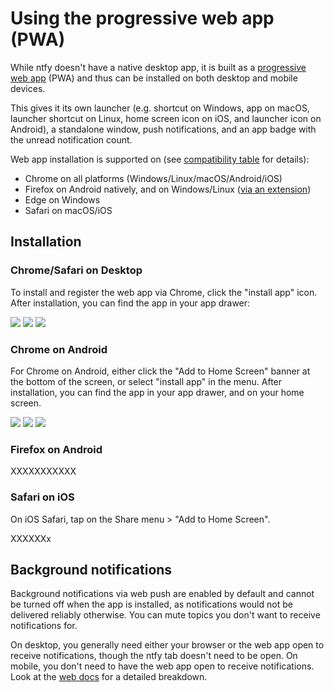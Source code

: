 # Using the progressive web app (PWA)
While ntfy doesn't have a native desktop app, it is built as a [progressive web app](https://developer.mozilla.org/en-US/docs/Web/Progressive_web_apps) (PWA)
and thus can be installed on both desktop and mobile devices.

This gives it its own launcher (e.g. shortcut on Windows, app on macOS, launcher shortcut on Linux, home screen icon on iOS, and
launcher icon on Android), a standalone window, push notifications, and an app badge with the unread notification count.

Web app installation is supported on (see [compatibility table](https://caniuse.com/web-app-manifest) for details):

- Chrome on all platforms (Windows/Linux/macOS/Android/iOS)
- Firefox on Android natively, and on Windows/Linux ([via an extension](https://addons.mozilla.org/en-US/firefox/addon/pwas-for-firefox/))
- Edge on Windows
- Safari on macOS/iOS

<!-- TODO: (Q4 2023) Safari 17 / macOS 14 Sonoma supports installable PWAs too -->

## Installation

### Chrome/Safari on Desktop
To install and register the web app via Chrome, click the "install app" icon. After installation, you can find the app in your
app drawer:

<div id="pwa-screenshots-chrome-safari-desktop" class="screenshots">
    <a href="../../static/img/pwa-install.png"><img src="../../static/img/pwa-install.png"/></a>
    <a href="../../static/img/pwa.png"><img src="../../static/img/pwa.png"/></a> 
    <a href="../../static/img/pwa-badge.png"><img src="../../static/img/pwa-badge.png"/></a>

</div>

### Chrome on Android
For Chrome on Android, either click the "Add to Home Screen" banner at the bottom of the screen, or select "install app"
in the menu. After installation, you can find the app in your app drawer, and on your home screen.

<div id="pwa-screenshots-chrome-android" class="screenshots">
    <a href="../../static/img/pwa-install-chrome-android.jpg"><img src="../../static/img/pwa-install-chrome-android.jpg"/></a>
    <a href="../../static/img/pwa-install-chrome-android-menu.jpg"><img src="../../static/img/pwa-install-chrome-android-menu.jpg"/></a>
    <a href="../../static/img/pwa-install-chrome-android-popup.jpg"><img src="../../static/img/pwa-install-chrome-android-popup.jpg"/></a>
</div>

### Firefox on Android

XXXXXXXXXXX

### Safari on iOS
On iOS Safari, tap on the Share menu > "Add to Home Screen".

XXXXXXx

## Background notifications
Background notifications via web push are enabled by default and cannot be turned off when the app is installed, as notifications would
not be delivered reliably otherwise. You can mute topics you don't want to receive notifications for.

On desktop, you generally need either your browser or the web app open to receive notifications, though the ntfy tab doesn't need to be
open. On mobile, you don't need to have the web app open to receive notifications. Look at the [web docs](./web.md#background-notifications)
for a detailed breakdown.
